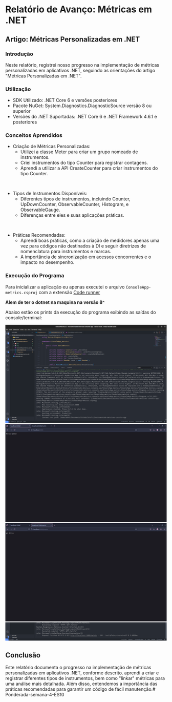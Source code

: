 # Relatório de Avanço: Métricas em .NET
## Artigo: Métricas Personalizadas em .NET


### Introdução

Neste relatório, registrei nosso progresso na implementação de métricas personalizadas em aplicativos .NET, seguindo as orientações do artigo "Métricas Personalizadas em .NET".

### Utilização
- SDK Utilizado: .NET Core 6 e versões posteriores
- Pacote NuGet: System.Diagnostics.DiagnosticSource versão 8 ou superior
- Versões do .NET Suportadas: .NET Core 6 e .NET Framework 4.6.1 e posteriores

### Conceitos Aprendidos
- Criação de Métricas Personalizadas:
  - Utilizei a classe Meter para criar um grupo nomeado de instrumentos.
  - Criei instrumentos do tipo Counter para registrar contagens.
  - Aprendi a utilizar a API CreateCounter para criar instrumentos do tipo Counter.

<br>

- Tipos de Instrumentos Disponíveis:
  - Diferentes tipos de instrumentos, incluindo Counter, UpDownCounter, ObservableCounter, Histogram, e ObservableGauge.
  - Diferenças entre eles e suas aplicações práticas.

<br>

- Práticas Recomendadas:
  - Aprendi boas práticas, como a criação de medidores apenas uma vez para códigos não destinados à DI e seguir diretrizes de nomenclatura para instrumentos e marcas.
  - A importância de sincronização em acessos concorrentes e o impacto no desempenho.


### Execução do Programa

Para inicializar a aplicação eu apenas executei o arquivo <code>ConsoleApp-metrics.csproj</code> com a extensão [Code runner](https://marketplace.visualstudio.com/items?itemName=formulahendry.code-runner)

**Alem de ter o dotnet na maquina na versão 8^**


Abaixo estão os prints da execução do programa exibindo as saídas do console/terminal:

![localhost](./Assets/terminal.png)
![localhost](./Assets/getOne.png)
![localhost](./Assets/getTwo.png)
![localhost](./Assets/metrics.png)

## Conclusão

Este relatório documenta o progresso na implementação de métricas personalizadas em aplicativos .NET, conforme descrito. aprendi a criar e registrar diferentes tipos de instrumentos, bem como "linkar" métricas para uma análise mais detalhada. Além disso, entendemos a importância das práticas recomendadas para garantir um código de fácil manutenção.# Ponderada-semana-4-ES10

